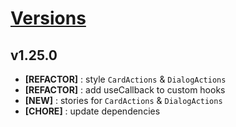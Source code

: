 # [Versions](https://github.com/Tracktor/design-system/releases)

## v1.25.0
- **[REFACTOR]** : style `CardActions` & `DialogActions`
- **[REFACTOR]** : add useCallback to custom hooks
- **[NEW]** : stories for `CardActions` & `DialogActions`
- **[CHORE]** : update dependencies
